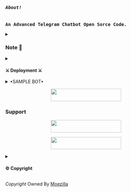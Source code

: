 <pre><h5>About!</h5></pre>
<pre><b>An Advanced Telegram Chatbot Open Sorce Code.</b></pre>

<details>
<summary><h3>Note 📝</h3></summary> 
<pre><i>VickMachineBot Is Not My Bot</i></pre>
</details>
<details>
<summary><h4>⚔️ Deployment ⚔️</h4></summary>
<pre><i>Enter The Required Vars In The Heroku.</i></pre>
<pre><i>😈 DEPLOY TO HEROKU 😈</i></pre>
<p align="center"><a href="https://heroku.com/deploy?template=https://github.com/Devarora0981/Demv-Vimk"> <img src="https://img.shields.io/badge/Deploy%20To%20Heroku-black?style=for-the-badge&logo=heroku" width="220" height="38.45"/></a></p>
</details>
<details>
<summary>•SAMPLE BOT•</summary>
<i> All The Customisations Like Different Start Images And Different Stickers Are Available. Just Check The Vars.</i>
</details>

<p align="center"><a href="https://t.me/Spodormon_Bot"> <img src="https://img.shields.io/badge/Sample%20Bot-pink?style=for-the-badge" width="220" height="38.45"/></a></p>

### Support 

<p align="center"><a href="https://t.me/we_rfriends"> <img src="https://img.shields.io/badge/SUPPORT-black?style=for-the-badge" width="220" height="38.45"/></a></p>

<p align="center"><a href="https://t.me/DEVBOTZ"> <img src="https://img.shields.io/badge/DEV%20BOTZ-blue?style=for-the-badge" width="220" height="38.45"/></a></p>
<details>
<summary><h4>© Copyright </h4></summary> 
<pre><i>I Don't Own The Copyright</i></pre>
</details>

<i>Copyright</i>
Owned By [Moezilla](https://t.me/metavoidsupport)
